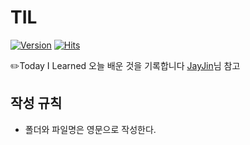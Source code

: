 # TIL
[![Version](https://img.shields.io/badge/version-2020.01.03-orange.svg)](./VERSION)
[![Hits](https://hits.seeyoufarm.com/api/count/incr/badge.svg?url=https://github.com/jdaun/TIL)](https://hits.seeyoufarm.com/)

:pencil2:Today I Learned 오늘 배운 것을 기록합니다
[JayJin](https://github.com/milooy/TIL)님 참고





## 작성 규칙

* 폴더와 파일명은 영문으로 작성한다.
